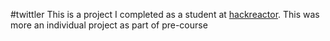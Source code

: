 #twittler
This is a project I completed as a student at [hackreactor](http://hackreactor.com). This was more an individual project as part of pre-course
